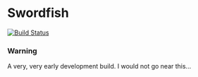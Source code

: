 # Swordfish

[![Build Status](https://travis-ci.org/peavers/swordfish.svg?branch=master)](https://travis-ci.org/peavers/swordfish)

### Warning
A very, very early development build. I would not go near this... 